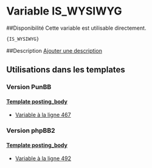# Variable IS_WYSIWYG

##Disponibilité
Cette variable est utilisable directement.

```html
{IS_WYSIWYG}
```

##Description
[Ajouter une description](https://fa-tvars.appspot.com/var/IS_WYSIWYG)

## Utilisations dans les templates

### Version PunBB

#### [Template posting_body](punbb/posting_body.md#readme)
* [Variable &agrave; la ligne 467](../punbb/posting_body.tpl#L467)

### Version phpBB2

#### [Template posting_body](subsilver/posting_body.md#readme)
* [Variable &agrave; la ligne 492](../subsilver/posting_body.tpl#L492)